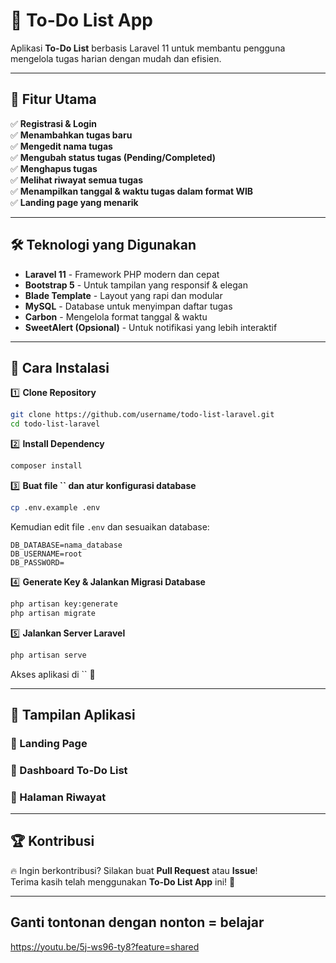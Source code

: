 # 📝 To-Do List App

Aplikasi **To-Do List** berbasis Laravel 11 untuk membantu pengguna mengelola tugas harian dengan mudah dan efisien.

---

## 🎯 Fitur Utama

✅ **Registrasi & Login**\
✅ **Menambahkan tugas baru**\
✅ **Mengedit nama tugas**\
✅ **Mengubah status tugas (Pending/Completed)**\
✅ **Menghapus tugas**\
✅ **Melihat riwayat semua tugas**\
✅ **Menampilkan tanggal & waktu tugas dalam format WIB**\
✅ **Landing page yang menarik**

---

## 🛠️ Teknologi yang Digunakan

- **Laravel 11** - Framework PHP modern dan cepat
- **Bootstrap 5** - Untuk tampilan yang responsif & elegan
- **Blade Template** - Layout yang rapi dan modular
- **MySQL** - Database untuk menyimpan daftar tugas
- **Carbon** - Mengelola format tanggal & waktu
- **SweetAlert (Opsional)** - Untuk notifikasi yang lebih interaktif

---

## 🔧 Cara Instalasi

1️⃣ **Clone Repository**

```sh
git clone https://github.com/username/todo-list-laravel.git
cd todo-list-laravel
```

2️⃣ **Install Dependency**

```sh
composer install
```

3️⃣ **Buat file **``** dan atur konfigurasi database**

```sh
cp .env.example .env
```

Kemudian edit file `.env` dan sesuaikan database:

```
DB_DATABASE=nama_database
DB_USERNAME=root
DB_PASSWORD=
```

4️⃣ **Generate Key & Jalankan Migrasi Database**

```sh
php artisan key:generate
php artisan migrate
```

5️⃣ **Jalankan Server Laravel**

```sh
php artisan serve
```

Akses aplikasi di `` 🎉

---

## 🎨 Tampilan Aplikasi

### **🔹 Landing Page**



### **🔹 Dashboard To-Do List**



### **🔹 Halaman Riwayat**



---

## 🏆 Kontribusi

🔥 Ingin berkontribusi? Silakan buat **Pull Request** atau **Issue**!\
Terima kasih telah menggunakan **To-Do List App** ini! 🙌

---


## Ganti tontonan dengan nonton = belajar

https://youtu.be/5j-ws96-ty8?feature=shared
